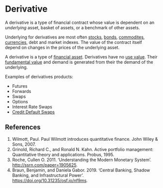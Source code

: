 # Derivative
A derivative is a type of financial contract whose value is dependent on an *underlying* asset, basket of assets, or a benchmark of other assets.

Underlying for derivatives are most often [stocks](stock.md), [bonds](bond.md), [commodites](commodity.md), [currencies](currency.md), debt and market indexes. The value of the contract itself depend on changes in the prices of the underlying asset. 

A derivative is a type of [financial asset](financial-asset.md). Derivatives have no [use value](use-value.md). Their [fundamental value](fundamental-value.md) and demand is generated from their the demand of the underlying.

Examples of derivatives products:

* Futures
* Forwards
* Swaps
* Options
* Interest Rate Swaps
* [Credit Default Swaps](cds.md)

## References
1. Wilmott, Paul. Paul Wilmott introduces quantitative finance. John Wiley & Sons, 2007.
1. Grinold, Richard C., and Ronald N. Kahn. Active portfolio management: Quantitative theory and applications. Probus, 1995.
1. Roche, Cullen O. 2011. ‘Understanding the Modern Monetary System’. http://ssrn.com/paper=1905625.
1. Braun, Benjamin, and Daniela Gabor. 2019. ‘Central Banking, Shadow Banking, and Infrastructural Power’. https://doi.org/10.31235/osf.io/nf9ms.